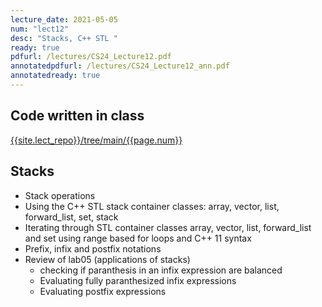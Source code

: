 ```yaml
---
lecture_date: 2021-05-05
num: "lect12"
desc: "Stacks, C++ STL "
ready: true
pdfurl: /lectures/CS24_Lecture12.pdf
annotatedpdfurl: /lectures/CS24_Lecture12_ann.pdf
annotatedready: true
---
```


## Code written in class

[{{site.lect_repo}}/tree/main/{{page.num}}]({{site.lect_repo}}/tree/main/{{page.num}})



## Stacks
* Stack operations
* Using the C++ STL stack container classes: array, vector, list, forward_list, set, stack
* Iterating through STL container classes array, vector, list, forward_list and set using range based for loops and C++ 11 syntax
* Prefix, infix and postfix notations
* Review of lab05 (applications of stacks)
	* checking if paranthesis in an infix expression are balanced
	* Evaluating fully paranthesized infix expressions
	* Evaluating postfix expressions



